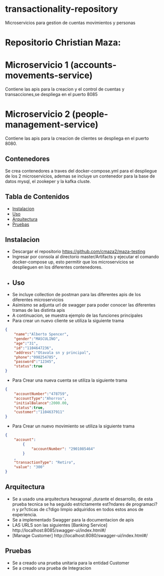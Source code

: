 # transactionality-repository
 Microservicios para gestion de cuentas movimientos y personas
# Repositorio Christian Maza:

# Microservicio 1 (accounts-movements-service)
Contiene las apis para la creacion y el control de cuentas y transacciones,se despliega en el puerto 8085
# Microservicio 2 (people-management-service)
Contiene las apis para la creacion de clientes se despliega en el puerto 8080.


## Contenedores
Se crea contenedores a traves del docker-compose.yml para el despliegue de los 2 microservicios, ademas se incluye un contenedor para la base de datos mysql, el zookeper y la kafka cluste.

## Tabla de Contenidos
- [Instalacion](#instalaci?n)
- [Uso](#uso)
- [Arquitectura](#arquitectura)
- [Pruebas](#pruebas)

## Instalacion
- Descargar el repositorio https://github.com/cmaza2/maza-testing
- Ingresar por consola al directorio master/Artifacts y ejecutar el comando docker-compose up, esto permitir que los microservicios se desplieguen en los diferentes contenedores.
- ## Uso
- Se incluye collection de postman para las diferentes apis de los diferentes microservicios
- Asimismo se adjunta url de swagger para poder conocer las diferentes tramas de las distinta apis
- A continuacion, se muestra ejemplo de las funciones principales
- Para crear un nuevo cliente se utiliza la siguiente trama

```json
{
    "name":"Alberto Spencer",
    "gender":"MASCULINO",
    "age":"31",
    "id":"1104647236",
    "address":"Otavala sn y principal",
    "phone":"098254785",
    "password":"12345",
    "status":true
}
```
- Para Crear una nueva cuenta se utiliza la siguiente trama
```json
{
    "accountNumber":"478759",
    "accountType":"Ahorros",
    "initialBalance":2000.00,
    "status":true,
    "customer":"1104637911"
}
```
- Para Crear un nuevo movimiento se utiliza la siguiente trama
```json
{
    "account": 
        {
            "accountNumber": "2901085464"
        }
    ,
    "transactionType": "Retiro",
    "value": "300"
}
```
## Arquitectura
- Se a usado una arquitectura hexagonal ,durante el desarrollo, de esta prueba tecnica se ha seguido estrictamente est?ndares de programaci?n y pr?cticas de c?digo limpio adquiridos en todos estos anos de experiencia.
- Se a implementado Swagger para la documentacion de apis
- LAS URLS son las siguientes
  [Banking Service]
  http://localhost:8085/swagger-ui/index.html#/
- [Manage Customer]
  http://localhost:8080/swagger-ui/index.html#/
## Pruebas
- Se a creado una prueba unitaria para la entidad Customer
- Se a creado una prueba de Integracion
